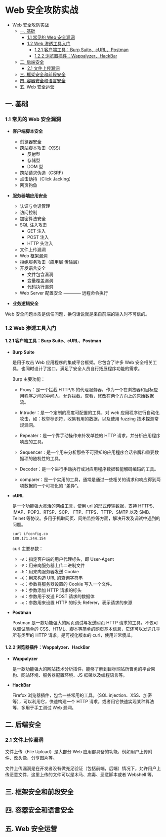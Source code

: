 # Web 安全攻防实战

<!-- @import "[TOC]" {cmd="toc" depthFrom=1 depthTo=6 orderedList=false} -->

<!-- code_chunk_output -->

- [Web 安全攻防实战](#-web-安全攻防实战-)
  - [一. 基础](#-一-基础-)
    - [1.1 常见的 Web 安全漏洞](#-11-常见的-web-安全漏洞-)
    - [1.2 Web 渗透工具入门](#-12-web-渗透工具入门-)
      - [1.2.1 客户端工具：Burp Suite、cURL、Postman](#-121-客户端工具burp-suite-curl-postman-)
      - [1.2.2 浏览器插件：Wappalyzer、HackBar](#-122-浏览器插件wappalyzer-hackbar-)
  - [二. 后端安全](#-二-后端安全-)
    - [2.1 文件上传漏洞](#-21-文件上传漏洞-)
  - [三. 框架安全和前段安全](#-三-框架安全和前段安全-)
  - [四. 容器安全和语言安全](#-四-容器安全和语言安全-)
  - [五. Web 安全运营](#-五-web-安全运营-)

<!-- /code_chunk_output -->

## 一. 基础

### 1.1 常见的 Web 安全漏洞

- **客户端脚本安全**

  - 浏览器安全
  - 跨站脚本攻击（XSS）
    - 反射型
    - 存储型
    - DOM 型
  - 跨站请求伪造（CSRF）
  - 点击劫持（Click Jacking）
  - 网页钓鱼

- **服务器端应用安全**

  - 认证与会话管理
  - 访问控制
  - 加密算法安全
  - SQL 注入攻击
    - GET 注入
    - POST 注入
    - HTTP 头注入
  - 文件上传漏洞
  - Web 框架漏洞
  - 拒绝服务攻击（应用层 传输层）
  - 开发语言安全
    - 文件包含漏洞
    - 变量覆盖漏洞
    - 代码执行漏洞
  - Web Server 配置安全 ———— 远程命令执行

- **业务逻辑安全**

Web 安全问题本质是信任问题，换句话说就是来自前端的输入时不可信的。

### 1.2 Web 渗透工具入门

#### 1.2.1 客户端工具：Burp Suite、cURL、Postman

- **Burp Suite**

  是用于攻击 Web 应用程序的集成平台框架。它包含了许多 Web 安全相关工具，也同时设计了接口，满足了安全人员自行拓展程序功能的需求。

  Burp 主要功能：

  - Proxy：是一个拦截 HTTP/S 的代理服务器，作为一个在浏览器和目标应用程序之间的中间人，允许拦截，查看，修改在两个方向上的原始数据流。

  - Intruder：是一个定制的高度可配置的工具，对 web 应用程序进行自动化攻击，如：枚举标识符，收集有用的数据，以及使用 fuzzing 技术探测常规漏洞。

  - Repeater：是一个靠手动操作来补发单独的 HTTP 请求，并分析应用程序响应的工具。

  - Sequencer：是一个用来分析那些不可预知的应用程序会话令牌和重要数据项的随机性的工具。

  - Decoder：是一个进行手动执行或对应用程序数据智能解码编码的工具。

  - comparer：是一个实用的工具，通常是通过一些相关的请求和响应得到两项数据的一个可视化的 “差异”。

- **cURL**

  是一个功能强大灵活的网络工具，使用 url 的形式传输数据，支持 HTTPS、IMAP、POP3、RTSP、SCP、 FTP、FTPS、TFTP、SMTP 以及 SMB、Telnet 等协议。多用于抓取网页、网络监控等方面，解决开发及调试中遇到的问题。

  ```sh
  curl ifconfig.co
  180.171.244.154
  ```

  curl 主要参数：

  - `-A`：指定客户端的用户代理标头，即 User-Agent
  - `-F`：用来向服务器上传二进制文件
  - `-b`：用来向服务器发送 Cookie
  - `-G`：用来构造 URL 的查询字符串
  - `-c`：参数将服务器设置的 Cookie 写入一个文件。
  - `-H`：参数添加 HTTP 请求的标头
  - `-d`：参数用于发送 POST 请求的数据体
  - `-e`：参数用来设置 HTTP 的标头 Referer，表示请求的来源

- **Postman**

  Postman 是一款功能强大的网页调试与发送网页 HTTP 请求的工具。不仅可以调试简单的 CSS、HTML、脚本等简单的网页基本信息，它还可以发送几乎所有类型的 HTTP 请求。是可视化版本的 curl，使用非常傻瓜。

#### 1.2.2 浏览器插件：Wappalyzer、HackBar

- **Wappalyzer**

  是一款功能强大的网站技术分析插件，能够了解到目标网站所曹勇的平台架构、网站环境、服务器配置环境、JS 框架以及编程语言等。

- **HackBar**

  Firefox 浏览器插件，包含一些常用的工具。（SQL injection、XSS、加密等），可以利用它，快速构建一个 HTTP 请求，或者用它快速实现某种算法等，多用于手工测试 Web 漏洞。

## 二. 后端安全

### 2.1 文件上传漏洞

文件上传（File Upload）是大部分 Web 应用都具备的功能，例如用户上传附件、改头像、分享图片等。

文件上传漏洞是在开发者没有做充足验证（包括前端，后端）情况下，允许用户上传恶意文件，这里上传的文件可以是木马、病毒、恶意脚本或者 Webshell 等。

## 三. 框架安全和前段安全

## 四. 容器安全和语言安全

## 五. Web 安全运营
